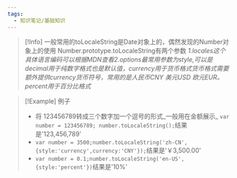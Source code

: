 ```yaml
---
tags:
  - 知识笔记/基础知识
---
```

>[!Info] 一般常用的toLocaleString是Date对象上的，偶然发现的Number对象上的使用
>Number.prototype.toLocaleString有两个参数 _1.locales这个具体语言编码可以根据MDN查看2.options最常用参数为style,可以是decimal用于纯数字格式也是默认值，currency用于货币格式货币格式需要额外提供currency货币符号，常用的是人民币CNY 美元USD 欧元EUR。percent用于百分比格式_

>[!Example] 例子
>- 将 123456789转成三个数字加一个逗号的形式_一般用在金额展示_ `var number = 123456789; number.toLocaleString();`结果是'123,456,789'
>- `var number = 3500;number.toLocaleString('zh-CN',{style:'currency',currency:'CNY'});`结果是'￥3,500.00'
>- `var number = 0.1;number.toLocaleString('en-US',{style:'percent'})`结果是'10%'

